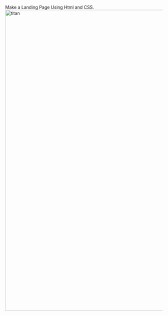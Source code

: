 Make a Landing Page Using Html and CSS.
<img width="960" alt="titan" src="https://github.com/user-attachments/assets/5cb069b7-3c56-4243-931d-3f9082a3a904" />

